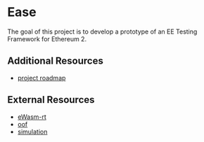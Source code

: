 # Ease
The goal of this project is to develop a prototype of an EE Testing Framework for Ethereum 2.

## Additional Resources
- [project roadmap](docs/roadmap.md)

## External Resources
- [eWasm-rt](https://github.com/quilt/ewasm-rt)
- [oof](https://github.com/quilt/oof)
- [simulation](https://github.com/quilt/simulation)

